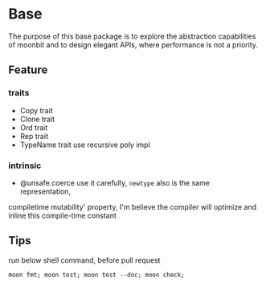 # Base

The purpose of this base package is to explore the abstraction capabilities of moonbit and to design elegant APIs, where performance is not a priority. 


## Feature

### traits
* Copy trait
* Clone trait
* Ord trait
* Rep trait 
* TypeName trait         use recursive poly impl

### intrinsic 
* @unsafe.coerce         use it carefully, `newtype` also is the same representation, 

compiletime mutability' property, I'm believe the compiler will optimize and inline this compile-time constant

## Tips

run below shell command, before pull request

```shell
moon fmt; moon test; moon test --doc; moon check;
```